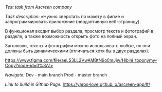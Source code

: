 *Test task from Ascreen company*

*Task description:*
«Нужно сверстать по макету в фигме и запрограммировать приложение (неадаптивную веб-страницу).

В функционал входит выбор раздела, просмотр текста и фотографий в разделе, а также возможность открыть фото на полный экран.

Заголовки, тексты и фотографии можно использовать любые, но они должны быть динамическими (отличаться хотя бы в двух разделах).

https://www.figma.com/file/aeLS3LL2VwAMBtN9o0mJjw/Hibini_toponymy-Copy?node-id=0%3A1»

*Navigate:*
Dev - main branch
Prod - master branch

*Link to build in Github Page:*
https://yaros-love.github.io/ascreen-app/#/
